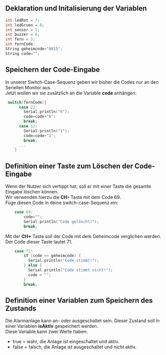  <link rel="stylesheet" href="https://hi2272.github.io/StyleMD.css">


## Deklaration und Initalisierung der Variablen

```C++
int ledRot = 7;
int ledGruen = 8;
int sensor = 5;
int buzzer = 6;
int fern = 3;
int fernCode;
String geheimcode="0815";
String code="";
```

## Speichern der Code-Eingabe
In unserer Switch-Case-Sequenz geben wir bisher die Codes nur an den Seriellen Monitor aus.  
Jetzt wollen wir sie zusätzlich an die Variable **code** anhängen:
```C++
 switch(fernCode){
      case 22:
        Serial.println("0");
        code=code+"0";
        break;
      case 12:
        Serial.println("1");
        code=code+"1";
        break;
      ...
    }
``` 
## Definition einer Taste zum Löschen der Code-Eingabe
Wenn der Nutzer sich vertippt hat, soll er mit einer Taste die gesamte Eingabe löschen können.  
Wir verwenden hierzu die **CH-** Taste mit dem Code 69.  
Füge diesen Code in deine switch-case-Sequenz ein:
```C++
    case 69:
        code="";
        Serial.println("Code gelöscht!");
        break;
``` 
Mit der **CH+** Taste soll der Code mit dem Geheimcode verglichen werden. Der Code dieser Taste lautet 71.
```C++
    case 71:
        if (code == geheimcode) {
          Serial.println("Code stimmt!");
        } else {
          Serial.println("Code stimmt nicht!");
          code = "";
        }
        break;
```
## Definition einer Variablen zum Speichern des Zustands
Die Alarmanlage kann an- oder ausgeschaltet sein. Dieser Zustand soll in einer Variablen **isAktiv** gespeichert werden.  
Diese Variable kann zwei Werte haben:
- true = wahr, die Anlage ist eingeschaltet und aktiv.
- false = falsch, die Anlage ist ausgeschaltet und nicht aktiv.

